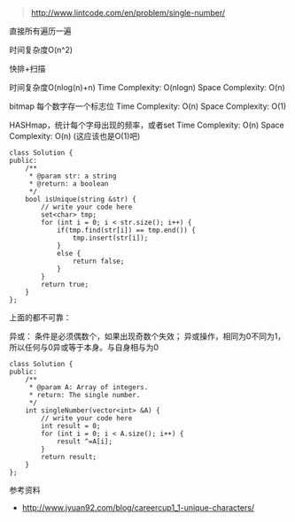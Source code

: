 	
>http://www.lintcode.com/en/problem/single-number/

直接所有遍历一遍

时间复杂度O(n^2)



快排+扫描

时间复杂度O(nlog(n)+n)
Time Complexity: O(nlogn)
Space Complexity: O(n)

bitmap
每个数字存一个标志位
Time Complexity: O(n)
Space Complexity: O(1)

HASHmap，统计每个字母出现的频率，或者set
Time Complexity: O(n)
Space Complexity: O(n)  (这应该也是O(1)吧)

	class Solution {
	public:
	    /**
	     * @param str: a string
	     * @return: a boolean
	     */
	    bool isUnique(string &str) {
	        // write your code here
	        set<char> tmp;
	        for (int i = 0; i < str.size(); i++) {
	            if(tmp.find(str[i]) == tmp.end()) {
	                tmp.insert(str[i]);
	            }
	            else {
	                return false;
	            }
	        }
	        return true;
	    }
	};

上面的都不可靠：

异或：
条件是必须偶数个，如果出现奇数个失效；
异或操作，相同为0不同为1，所以任何与0异或等于本身。与自身相与为0

	class Solution {
	public:
		/**
		 * @param A: Array of integers.
		 * return: The single number.
		 */
	    int singleNumber(vector<int> &A) {
	        // write your code here
	        int result = 0;
	        for (int i = 0; i < A.size(); i++) {
	            result ^=A[i];
	        }
	        return result;
	    }
	};



参考资料

+ http://www.jyuan92.com/blog/careercup1_1-unique-characters/